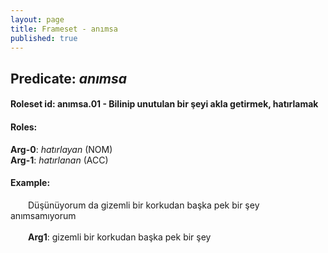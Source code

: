 ```yaml
---
layout: page
title: Frameset - anımsa
published: true
---
```

<h2>Predicate: <i>anımsa</i></h2>
<h4>Roleset id: anımsa.01 - Bilinip unutulan bir şeyi akla getirmek, hatırlamak<br>
<h4>Roles:</h4>
<b>Arg-0</b>: <i>hatırlayan</i>  (NOM) <br>
<b>Arg-1</b>: <i>hatırlanan</i>  (ACC) <br>
<h4>Example:</h4>
&emsp;&emsp;Düşünüyorum da gizemli bir korkudan başka pek bir şey anımsamıyorum<br><br>
&emsp;&emsp;<b>Arg1</b>:  gizemli bir korkudan başka pek bir şey<br>


